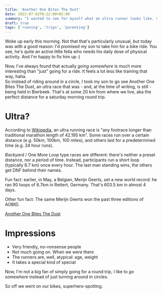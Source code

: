 ```yaml
---
title: 'Another One Bites The Dust'
date: 2022-07-02T0:22:00+02:00
summary: "I wanted to see for myself what an ultra runner looks like. Some impressions."
draft: true
tags: ['running', 'trips', 'parenting']
---
```


Woke up early this morning. Not that that's particularly unusual, but today was with a good reason: I'd promised my son to take him for a bike ride. 
You see, he's quite an active little fella who needs his daily dose of physical activity. And I'm happy to fix him up :)

Now, I've always found that actually _going somewhere_ is much more interesting than "just" going for a ride. It feels a lot less like training that way, haha.   
So instead of riding around in a circle, I took my son to go see Another One Bites The Dust, an ultra race that was - and, at the time of writing, is still - being held in Bierbeek. 
That's at some 20 km from where we live, aka the perfect distance for a saturday morning round trip. 

# Ultra? 
According to [Wikipedia](https://en.wikipedia.org/wiki/Ultramarathon), an ultra running race is "any footrace longer than traditional marathon length of 42.195 km". 
Some races run over a certain distance (e.g. 50km, 100km, 100 miles), and others last for a predetermined time (e.g. 24 hour runs).

_Backyard_ / One More Loop type races are different: there's neither a preset distance, nor a period of time. 
Instead, participants run a short loop (typically 6.7 km) once every hour. The last man standing wins, the others get DNF behind their names. 

Fun fact: earlier, in May, a Belgian, Merijn Geerts, set a new world record: he ran 90 loops of 6.7km in Rettert, Germany. That's 603.5 km in almost 4 days.

Other fun fact: The same Merijn Geerts won the past three editions of AOBtD.   

[Another One Bites The Dust](https://www.anotheronebitesthedust.be/)
 

# Impressions

* Very friendly, no-nonsense people
* Not much going on. When we were there
* The runners are, well, atypical: age, weight
* It takes a special kind of special

Now, I'm not a big fan of simply going for a round trip, I like to _go somewhere_ instead of just turning around in circles.   

So off we went on our bikes, superhero-spotting. 


